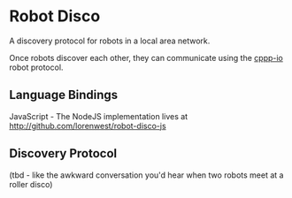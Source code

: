 Robot Disco
===========

A discovery protocol for robots in a local area network.

Once robots discover each other, they can communicate using the [cppp-io](https://github.com/hybridgroup/cppp-io) robot protocol.


Language Bindings
-----------------

JavaScript - The NodeJS implementation lives at http://github.com/lorenwest/robot-disco-js


Discovery Protocol
------------------
(tbd - like the awkward conversation you'd hear when two robots meet at a roller disco)
